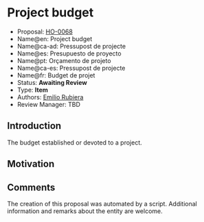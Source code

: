 # Project budget

* Proposal: [HO-0068](0068-project-budget.md)
* Name@en: Project budget
* Name@ca-ad: Pressupost de projecte
* Name@es: Presupuesto de proyecto
* Name@pt: Orçamento de projeto
* Name@ca-es: Pressupost de projecte
* Name@fr: Budget de projet
* Status: **Awaiting Review**
* Type: **Item**
* Authors: [Emilio Rubiera](https://github.com/spitxa)
* Review Manager: TBD

## Introduction

The budget established or devoted to a project.

## Motivation

## Comments
The creation of this proposal was automated by a script. Additional information and remarks about the entity are welcome.
